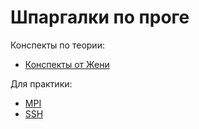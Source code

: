 # Шпаргалки по проге

Конспекты по теории:

- [Конспекты от Жени](Conspects)

Для практики:

- [MPI](mpi.md)
- [SSH](ssh.md)

